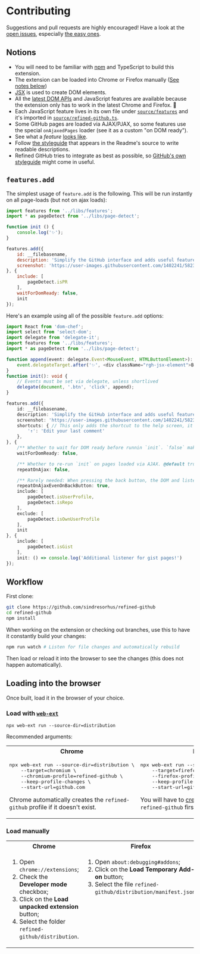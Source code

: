 # Contributing

Suggestions and pull requests are highly encouraged! Have a look at the [open issues](https://github.com/sindresorhus/refined-github/issues?q=is%3Aissue+is%3Aopen+label%3A%22help+wanted%22+sort%3Areactions-%2B1-desc), especially [the easy ones](https://github.com/sindresorhus/refined-github/issues?q=is%3Aissue+is%3Aopen+label%3A%22good+first+issue%22+sort%3Areactions-%2B1-desc).

## Notions

- You will need to be familiar with [npm](https://docs.npmjs.com/getting-started/) and TypeScript to build this extension.
- The extension can be loaded into Chrome or Firefox manually ([See notes below](#loading-into-the-browser))
- [JSX](https://reactjs.org/docs/introducing-jsx.html) is used to create DOM elements.
- All the [latest DOM APIs](https://github.com/WebReflection/dom4#features) and JavaScript features are available because the extension only has to work in the latest Chrome and Firefox. 🎉
- Each JavaScript feature lives in its own file under [`source/features`](https://github.com/sindresorhus/refined-github/tree/master/source/features) and it's imported in [`source/refined-github.ts`](https://github.com/sindresorhus/refined-github/blob/master/source/refined-github.ts).
- Some GitHub pages are loaded via AJAX/PJAX, so some features use the special `onAjaxedPages` loader (see it as a custom "on DOM ready").
- See what a _feature_ [looks like](https://github.com/sindresorhus/refined-github/blob/master/source/features/user-profile-follower-badge.tsx).
- Follow [the styleguide](https://github.com/sindresorhus/refined-github/blob/master/readme.md#L100) that appears in the Readme's source to write readable descriptions.
- Refined GitHub tries to integrate as best as possible, so [GitHub's own styleguide](https://primer.style/css) might come in useful.

## `features.add`

The simplest usage of `feature.add` is the following. This will be run instantly on all page-loads (but not on ajax loads):

```js
import features from '../libs/features';
import * as pageDetect from '../libs/page-detect';

function init () {
	console.log('✨');
}

features.add({
	id: __filebasename,
	description: 'Simplify the GitHub interface and adds useful features',
	screenshot: 'https://user-images.githubusercontent.com/1402241/58238638-3cbcd080-7d7a-11e9-80f6-be6c0520cfed.jpg',
}, {
	include: [
		pageDetect.isPR
	],
	waitForDomReady: false,
	init
});
```

Here's an example using all of the possible `feature.add` options:


```ts
import React from 'dom-chef';
import select from 'select-dom';
import delegate from 'delegate-it';
import features from '../libs/features';
import * as pageDetect from '../libs/page-detect';

function append(event: delegate.Event<MouseEvent, HTMLButtonElement>): void {
	event.delegateTarget.after('✨', <div className="rgh-jsx-element">Button clicked!</div>);
}
function init(): void {
	// Events must be set via delegate, unless shortlived
	delegate(document, '.btn', 'click', append);
}

features.add({
	id: __filebasename,
	description: 'Simplify the GitHub interface and adds useful features',
	screenshot: 'https://user-images.githubusercontent.com/1402241/58238638-3cbcd080-7d7a-11e9-80f6-be6c0520cfed.jpg',
	shortcuts: { // This only adds the shortcut to the help screen, it doesn't enable it
		'↑': 'Edit your last comment'
	},
}, {
	/** Whether to wait for DOM ready before runnin `init`. `false` makes `init` run right as soon as `body` is found. @default true */
	waitForDomReady: false,

	/** Whether to re-run `init` on pages loaded via AJAX. @default true */
	repeatOnAjax: false,

	/** Rarely needed: When pressing the back button, the DOM and listeners are still there, so normally `init` isn’t called again. If this is true, it’s called anyway. @default false */
	repeatOnAjaxEvenOnBackButton: true,
	include: [
		pageDetect.isUserProfile,
		pageDetect.isRepo
	],
	exclude: [
		pageDetect.isOwnUserProfile
	],
	init
}, {
	include: [
		pageDetect.isGist
	],
	init: () => console.log('Additional listener for gist pages!')
});
```


## Workflow

First clone:

```sh
git clone https://github.com/sindresorhus/refined-github
cd refined-github
npm install
```

When working on the extension or checking out branches, use this to have it constantly build your changes:

```sh
npm run watch # Listen for file changes and automatically rebuild
```

Then load or reload it into the browser to see the changes (this does not happen automatically).

## Loading into the browser

Once built, load it in the browser of your choice.

### Load with [`web-ext`](https://developer.mozilla.org/en-US/Add-ons/WebExtensions/web-ext_command_reference#web-ext_run)

```
npx web-ext run --source-dir=distribution
```

Recommended arguments:

<table>
	<tr>
		<th>Chrome</th>
		<th>Firefox</th>
	</tr>
	<tr>
		<td width="50%" valign="top">
			<pre>npx web-ext run --source-dir=distribution \
	--target=chromium \
	--chromium-profile=refined-github \
	--keep-profile-changes \
	--start-url=github.com</pre>
			<p>Chrome automatically creates the <code>refined-github</code> profile if it doesn't exist.</p>
		</td>
		<td width="50%" valign="top">
			<pre>npx web-ext run --source-dir=distribution \
	--target=firefox-desktop \
	--firefox-profile=refined-github \
	--keep-profile-changes \
	--start-url=github.com</pre>
			<p>You will have to <a href="https://support.mozilla.org/en-US/kb/profile-manager-create-remove-switch-firefox-profiles">create a new profile</a> called <code>refined-github</code> first.</p>
		</td>
	</tr>
</table>

### Load manually

<table>
	<tr>
		<th>Chrome</th>
		<th>Firefox</th>
	</tr>
	<tr>
		<td width="50%" valign="top">
			<ol>
				<li>Open <code>chrome://extensions</code>;
				<li>Check the <strong>Developer mode</strong> checkbox;
				<li>Click on the <strong>Load unpacked extension</strong> button;
				<li>Select the folder <code>refined-github/distribution</code>.
			</ol>
		</td>
		<td width="50%" valign="top">
			<ol>
				<li>Open <code>about:debugging#addons</code>;
				<li>Click on the <strong>Load Temporary Add-on</strong> button;
				<li>Select the file <code>refined-github/distribution/manifest.json</code>.
			</ol>
		</td>
	</tr>
</table>
